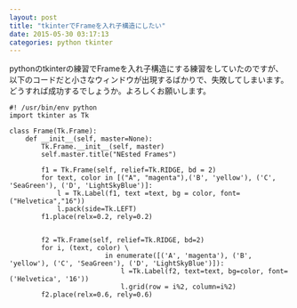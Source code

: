 ```yaml
---
layout: post
title: "tkinterでFrameを入れ子構造にしたい"
date: 2015-05-30 03:17:13
categories: python tkinter
---
```

<p>pythonのtkinterの練習でFrameを入れ子構造にする練習をしていたのですが、以下のコードだと小さなウィンドウが出現するばかりで、失敗してしまいます。どうすれば成功するでしょうか。よろしくお願いします。</p>

<pre><code>#! /usr/bin/env python
import tkinter as Tk

class Frame(Tk.Frame):
    def __init__(self, master=None):
        Tk.Frame.__init__(self, master)
        self.master.title("NEsted Frames")

        f1 = Tk.Frame(self, relief=Tk.RIDGE, bd = 2)
        for text, color in [("A", "magenta"),('B', 'yellow'), ('C', 'SeaGreen'), ('D', 'LightSkyBlue')]:
            l = Tk.Label(f1, text =text, bg = color, font=("Helvetica","16"))
            l.pack(side=Tk.LEFT)
        f1.place(relx=0.2, rely=0.2)


        f2 =Tk.Frame(self, relief=Tk.RIDGE, bd=2)
        for i, (text, color) \
                        in enumerate([('A', 'magenta'), ('B', 'yellow'), ('C', 'SeaGreen'), ('D', 'LightSkyBlue')]):
                            l =Tk.Label(f2, text=text, bg=color, font=('Helvetica', '16'))
                            l.grid(row = i%2, column=i%2)
        f2.place(relx=0.6, rely=0.6)
</code></pre>
